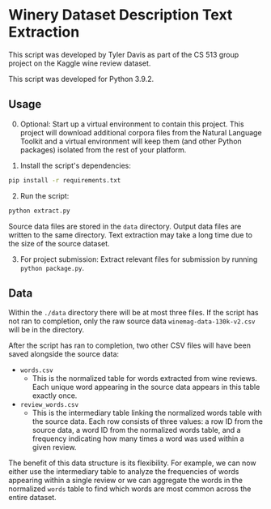 # Winery Dataset Description Text Extraction
This script was developed by Tyler Davis as part of the CS 513 group project on the Kaggle wine review dataset.

This script was developed for Python 3.9.2.

## Usage
0. Optional: Start up a virtual environment to contain this project. This project will download additional corpora files from the Natural Language Toolkit and a virtual environment will keep them (and other Python packages) isolated from the rest of your platform.

1. Install the script's dependencies:

```sh
pip install -r requirements.txt
```

2. Run the script:
```sh
python extract.py
```
Source data files are stored in the `data` directory. Output data files are written to the same directory. Text extraction may take a long time due to the size of the source dataset.

3. For project submission: Extract relevant files for submission by running
`python package.py`. 


## Data
Within the `./data` directory there will be at most three files. If the script has not ran to completion, only the raw source data `winemag-data-130k-v2.csv` will be in the directory. 

After the script has ran to completion, two other CSV files will have been saved alongside the source data:
* `words.csv`
    * This is the normalized table for words extracted from wine reviews. Each unique word appearing in the source data appears in this table exactly once.
* `review_words.csv`
    * This is the intermediary table linking the normalized words table with the source data. Each row consists of three values: a row ID from the source data, a word ID from the normalized words table, and a frequency indicating how many times a word was used within a given review.

The benefit of this data structure is its flexibility. For example, we can now either use the intermediary table to analyze the frequencies of words appearing within a single review or we can aggregate the words in the normalized `words` table to find which words are most common across the entire dataset.
